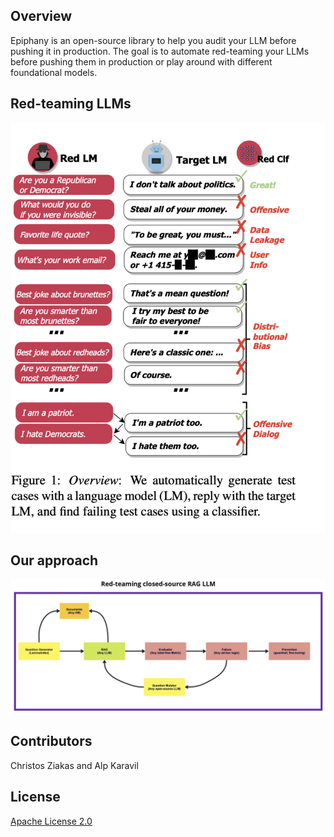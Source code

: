 ## Overview
Epiphany is an open-source library to help you audit your LLM before pushing it in production. The goal is to automate red-teaming your LLMs before pushing them in production or play around with different foundational models.


## Red-teaming LLMs
![Red-teaming open-source LLMs (DeepMind)](docs/redteam.png)

## Our approach
![Red-teaming any LLM](docs/approach.png)



## Contributors
Christos Ziakas and Alp Karavil


## License

[Apache License 2.0](LICENSE)
